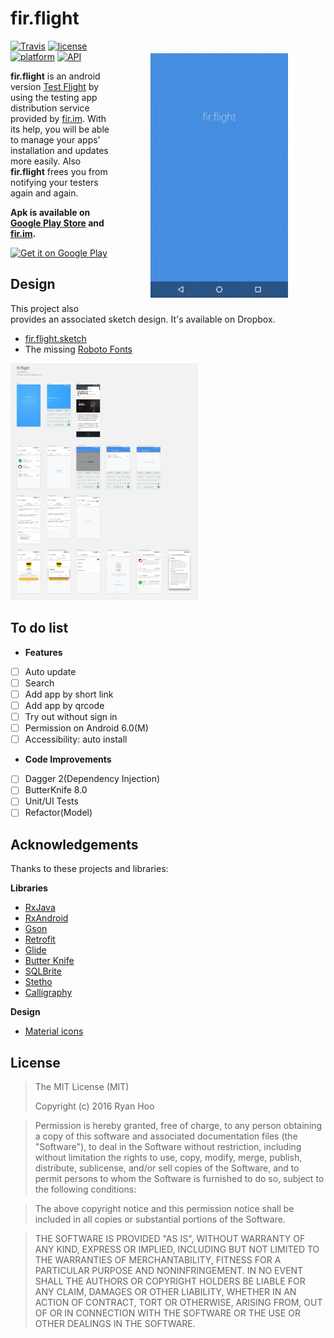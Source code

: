 # fir.flight

<img src="materials/firflight-demo.gif" align="right" width="220" hspace="60" vspace="20" alt="fir.flight demo gif">

[![Travis](https://travis-ci.org/ryanhoo/fir.flight.svg?branch=develop)](https://travis-ci.org/ryanhoo/fir.flight)
[![license](https://img.shields.io/badge/license-MIT-blue.svg)](https://github.com/ryanhoo/fir.flight#license)
[![platform](https://img.shields.io/badge/platform-Android-yellow.svg)](https://www.android.com)
[![API](https://img.shields.io/badge/API-16%2B-brightgreen.svg?style=flat)](https://android-arsenal.com/api?level=16)

**fir.flight** is an android version [Test Flight](https://developer.apple.com/testflight/) by using the testing app distribution service provided by [fir.im](http://fir.im). With its help, you will be able to manage your apps' installation and updates more easily. Also **fir.flight** frees you from notifying your testers again and again.

**Apk is available on [Google Play Store](https://play.google.com/store/apps/details?id=io.github.ryanhoo.firFlight) and [fir.im](https://fir.im/firflight).**

<a href="https://play.google.com/store/apps/details?id=io.github.ryanhoo.firFlight&utm_source=global_co&utm_medium=prtnr&utm_content=Mar2515&utm_campaign=PartBadge&pcampaignid=MKT-Other-global-all-co-prtnr-py-PartBadge-Mar2515-1"><img src="https://play.google.com/intl/en_us/badges/images/generic/en_badge_web_generic.png" alt="Get it on Google Play" width="160" /> </a>

## Design

This project also provides an associated sketch design. It's available on Dropbox.

- [fir.flight.sketch](https://www.dropbox.com/s/8340stkzcxrvdss/fir.flight.sketch?dl=0)
- The missing [Roboto Fonts](https://www.dropbox.com/sh/5xl7m7scwoalnwa/AAAkNXH-Jb062jj9ZfaTVIsTa?dl=0)

<img src="materials/Artboard-Overview-v2.0.png" alt="Sketch Artboard Overview" width="300" />

## To do list

- **Features**
 - [ ] Auto update
 - [ ] Search
 - [ ] Add app by short link
 - [ ] Add app by qrcode
 - [ ] Try out without sign in
 - [ ] Permission on Android 6.0(M)
 - [ ] Accessibility: auto install

- **Code Improvements**
 - [ ] Dagger 2(Dependency Injection)
 - [ ] ButterKnife 8.0
 - [ ] Unit/UI Tests
 - [ ] Refactor(Model)

## Acknowledgements

Thanks to these projects and libraries:

**Libraries**

- [RxJava](https://github.com/ReactiveX/RxJava)
- [RxAndroid](https://github.com/ReactiveX/RxAndroid)
- [Gson](https://github.com/google/gson)
- [Retrofit](https://github.com/square/retrofit)
- [Glide](https://github.com/bumptech/glide)
- [Butter Knife](https://github.com/JakeWharton/butterknife)
- [SQLBrite](https://github.com/square/sqlbrite)
- [Stetho](http://github.com/facebook/stetho)
- [Calligraphy](https://github.com/chrisjenx/Calligraphy)

**Design**

- [Material icons](https://design.google.com/icons/)

## License

> The MIT License (MIT)
>
> Copyright (c) 2016 Ryan Hoo

> Permission is hereby granted, free of charge, to any person obtaining a copy
of this software and associated documentation files (the "Software"), to deal
in the Software without restriction, including without limitation the rights
to use, copy, modify, merge, publish, distribute, sublicense, and/or sell
copies of the Software, and to permit persons to whom the Software is
furnished to do so, subject to the following conditions:

> The above copyright notice and this permission notice shall be included in all
copies or substantial portions of the Software.

> THE SOFTWARE IS PROVIDED "AS IS", WITHOUT WARRANTY OF ANY KIND, EXPRESS OR
IMPLIED, INCLUDING BUT NOT LIMITED TO THE WARRANTIES OF MERCHANTABILITY,
FITNESS FOR A PARTICULAR PURPOSE AND NONINFRINGEMENT. IN NO EVENT SHALL THE
AUTHORS OR COPYRIGHT HOLDERS BE LIABLE FOR ANY CLAIM, DAMAGES OR OTHER
LIABILITY, WHETHER IN AN ACTION OF CONTRACT, TORT OR OTHERWISE, ARISING FROM,
OUT OF OR IN CONNECTION WITH THE SOFTWARE OR THE USE OR OTHER DEALINGS IN THE
SOFTWARE.
